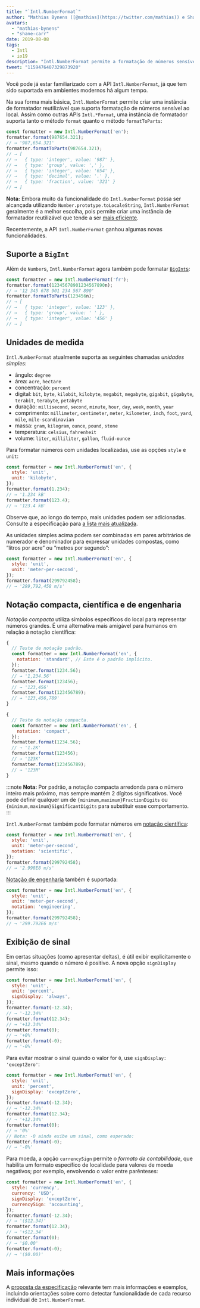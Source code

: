 ```yaml
---
title: "`Intl.NumberFormat`"
author: "Mathias Bynens ([@mathias](https://twitter.com/mathias)) e Shane F. Carr"
avatars:
  - "mathias-bynens"
  - "shane-carr"
date: 2019-08-08
tags:
  - Intl
  - io19
description: "Intl.NumberFormat permite a formatação de números sensível ao local."
tweet: "1159476407329873920"
---
```

Você pode já estar familiarizado com a API `Intl.NumberFormat`, já que tem sido suportada em ambientes modernos há algum tempo.

<feature-support chrome="24"
                 firefox="29"
                 safari="10"
                 nodejs="0.12"
                 babel="yes"></feature-support>

Na sua forma mais básica, `Intl.NumberFormat` permite criar uma instância de formatador reutilizável que suporta formatação de números sensível ao local. Assim como outras APIs `Intl.*Format`, uma instância de formatador suporta tanto o método `format` quanto o método `formatToParts`:

<!--truncate-->
```js
const formatter = new Intl.NumberFormat('en');
formatter.format(987654.321);
// → '987,654.321'
formatter.formatToParts(987654.321);
// → [
// →   { type: 'integer', value: '987' },
// →   { type: 'group', value: ',' },
// →   { type: 'integer', value: '654' },
// →   { type: 'decimal', value: '.' },
// →   { type: 'fraction', value: '321' }
// → ]
```

**Nota:** Embora muito da funcionalidade do `Intl.NumberFormat` possa ser alcançada utilizando `Number.prototype.toLocaleString`, `Intl.NumberFormat` geralmente é a melhor escolha, pois permite criar uma instância de formatador reutilizável que tende a ser [mais eficiente](/blog/v8-release-76#localized-bigint).

Recentemente, a API `Intl.NumberFormat` ganhou algumas novas funcionalidades.

## Suporte a `BigInt`

Além de `Number`s, `Intl.NumberFormat` agora também pode formatar [`BigInt`s](/features/bigint):

```js
const formatter = new Intl.NumberFormat('fr');
formatter.format(12345678901234567890n);
// → '12 345 678 901 234 567 890'
formatter.formatToParts(123456n);
// → [
// →   { type: 'integer', value: '123' },
// →   { type: 'group', value: ' ' },
// →   { type: 'integer', value: '456' }
// → ]
```

<feature-support chrome="76 /blog/v8-release-76#localized-bigint"
                 firefox="no"
                 safari="no"
                 nodejs="no"
                 babel="no"></feature-support>

## Unidades de medida

`Intl.NumberFormat` atualmente suporta as seguintes chamadas _unidades simples_:

- ângulo: `degree`
- área: `acre`, `hectare`
- concentração: `percent`
- digital: `bit`, `byte`, `kilobit`, `kilobyte`, `megabit`, `megabyte`, `gigabit`, `gigabyte`, `terabit`, `terabyte`, `petabyte`
- duração: `millisecond`, `second`, `minute`, `hour`, `day`, `week`, `month`, `year`
- comprimento: `millimeter`, `centimeter`, `meter`, `kilometer`, `inch`, `foot`, `yard`, `mile`, `mile-scandinavian`
- massa: `gram`,  `kilogram`, `ounce`, `pound`, `stone`
- temperatura: `celsius`, `fahrenheit`
- volume: `liter`, `milliliter`, `gallon`, `fluid-ounce`

Para formatar números com unidades localizadas, use as opções `style` e `unit`:

```js
const formatter = new Intl.NumberFormat('en', {
  style: 'unit',
  unit: 'kilobyte',
});
formatter.format(1.234);
// → '1.234 kB'
formatter.format(123.4);
// → '123.4 kB'
```

Observe que, ao longo do tempo, mais unidades podem ser adicionadas. Consulte a especificação para [a lista mais atualizada](https://tc39.es/proposal-unified-intl-numberformat/section6/locales-currencies-tz_proposed_out.html#table-sanctioned-simple-unit-identifiers).

As unidades simples acima podem ser combinadas em pares arbitrários de numerador e denominador para expressar unidades compostas, como “litros por acre” ou “metros por segundo”:

```js
const formatter = new Intl.NumberFormat('en', {
  style: 'unit',
  unit: 'meter-per-second',
});
formatter.format(299792458);
// → '299,792,458 m/s'
```

<feature-support chrome="77"
                 firefox="no"
                 safari="no"
                 nodejs="no"
                 babel="no"></feature-support>

## Notação compacta, científica e de engenharia

_Notação compacta_ utiliza símbolos específicos do local para representar números grandes. É uma alternativa mais amigável para humanos em relação à notação científica:

```js
{
  // Teste de notação padrão.
  const formatter = new Intl.NumberFormat('en', {
    notation: 'standard', // Este é o padrão implícito.
  });
  formatter.format(1234.56);
  // → '1,234.56'
  formatter.format(123456);
  // → '123,456'
  formatter.format(123456789);
  // → '123,456,789'
}

{
  // Teste de notação compacta.
  const formatter = new Intl.NumberFormat('en', {
    notation: 'compact',
  });
  formatter.format(1234.56);
  // → '1.2K'
  formatter.format(123456);
  // → '123K'
  formatter.format(123456789);
  // → '123M'
}
```

:::note
**Nota:** Por padrão, a notação compacta arredonda para o número inteiro mais próximo, mas sempre mantém 2 dígitos significativos. Você pode definir qualquer um de `{minimum,maximum}FractionDigits` ou `{minimum,maximum}SignificantDigits` para substituir esse comportamento.
:::

`Intl.NumberFormat` também pode formatar números em [notação científica](https://pt.wikipedia.org/wiki/Notação_científica):

```js
const formatter = new Intl.NumberFormat('en', {
  style: 'unit',
  unit: 'meter-per-second',
  notation: 'scientific',
});
formatter.format(299792458);
// → '2.998E8 m/s'
```

[Notação de engenharia](https://pt.wikipedia.org/wiki/Notação_de_engenharia) também é suportada:

```js
const formatter = new Intl.NumberFormat('en', {
  style: 'unit',
  unit: 'meter-per-second',
  notation: 'engineering',
});
formatter.format(299792458);
// → '299.792E6 m/s'
```

<feature-support chrome="77"
                 firefox="no"
                 safari="no"
                 nodejs="no"
                 babel="no"></feature-support>

## Exibição de sinal

Em certas situações (como apresentar deltas), é útil exibir explicitamente o sinal, mesmo quando o número é positivo. A nova opção `signDisplay` permite isso:

```js
const formatter = new Intl.NumberFormat('en', {
  style: 'unit',
  unit: 'percent',
  signDisplay: 'always',
});
formatter.format(-12.34);
// → '-12.34%'
formatter.format(12.34);
// → '+12.34%'
formatter.format(0);
// → '+0%'
formatter.format(-0);
// → '-0%'
```

Para evitar mostrar o sinal quando o valor for `0`, use `signDisplay: 'exceptZero'`:

```js
const formatter = new Intl.NumberFormat('en', {
  style: 'unit',
  unit: 'percent',
  signDisplay: 'exceptZero',
});
formatter.format(-12.34);
// → '-12.34%'
formatter.format(12.34);
// → '+12.34%'
formatter.format(0);
// → '0%'
// Nota: -0 ainda exibe um sinal, como esperado:
formatter.format(-0);
// → '-0%'
```

Para moeda, a opção `currencySign` permite o _formato de contabilidade_, que habilita um formato específico de localidade para valores de moeda negativos; por exemplo, envolvendo o valor entre parênteses:

```js
const formatter = new Intl.NumberFormat('en', {
  style: 'currency',
  currency: 'USD',
  signDisplay: 'exceptZero',
  currencySign: 'accounting',
});
formatter.format(-12.34);
// → '($12.34)'
formatter.format(12.34);
// → '+$12.34'
formatter.format(0);
// → '$0.00'
formatter.format(-0);
// → '($0.00)'
```

<feature-support chrome="77"
                 firefox="no"
                 safari="no"
                 nodejs="no"
                 babel="no"></feature-support>

## Mais informações

A [proposta da especificação](https://github.com/tc39/proposal-unified-intl-numberformat) relevante tem mais informações e exemplos, incluindo orientações sobre como detectar funcionalidade de cada recurso individual de `Intl.NumberFormat`.
